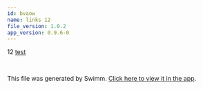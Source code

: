 ```yaml
---
id: bvaow
name: links 12
file_version: 1.0.2
app_version: 0.9.6-0
---
```


12 [test](test.lo97l.sw.md)

<br/>

This file was generated by Swimm. [Click here to view it in the app](http://localhost:5000/repos/Z2l0aHViJTNBJTNBYmxvZyUzQSUzQWRvdWVr/docs/bvaow).
